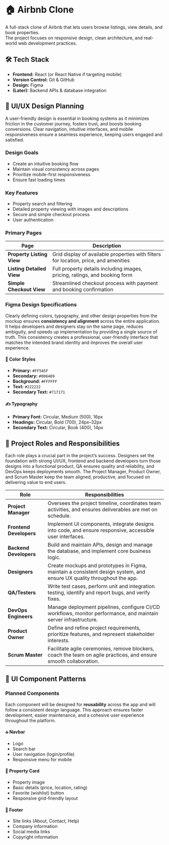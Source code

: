 # 🏠 Airbnb Clone

A full-stack clone of Airbnb that lets users browse listings, view details, and book properties.  
The project focuses on responsive design, clean architecture, and real-world web development practices.  

## 🛠 Tech Stack
- **Frontend:** React (or React Native if targeting mobile)  
- **Version Control:** Git & GitHub  
- **Design:** Figma  
- **(Later):** Backend APIs & database integration  

## 🎨 UI/UX Design Planning
A user-friendly design is essential in booking systems as it minimizes friction in the customer journey, fosters trust, and boosts booking conversions. Clear navigation, intuitive interfaces, and mobile responsiveness ensure a seamless experience, keeping users engaged and satisfied.

### Design Goals
- Create an intuitive booking flow  
- Maintain visual consistency across pages  
- Prioritize mobile-first responsiveness  
- Ensure fast loading times  

### Key Features
- Property search and filtering  
- Detailed property viewing with images and descriptions  
- Secure and simple checkout process  
- User authentication  

### Primary Pages

| Page                  | Description |
|-----------------------|-------------|
| **Property Listing View** | Grid display of available properties with filters for location, price, and amenities |
| **Listing Detailed View** | Full property details including images, pricing, ratings, and booking form |
| **Simple Checkout View**  | Streamlined checkout process with payment and booking confirmation |

### Figma Design Specifications
Clearly defining colors, typography, and other design properties from the mockup ensures **consistency and alignment** across the entire application.  
It helps developers and designers stay on the same page, reduces ambiguity, and speeds up implementation by providing a single source of truth. This consistency creates a professional, user-friendly interface that matches the intended brand identity and improves the overall user experience.

#### 🎨 Color Styles
- **Primary:** `#FF5A5F`  
- **Secondary:** `#008489`  
- **Background:** `#FFFFFF`  
- **Text:** `#222222`  
- **Secondary Text:** `#717171`  

#### ✍️ Typography
- **Primary Font:** Circular, Medium (500), 16px  
- **Headings:** Circular, Bold (700), 24px–32px  
- **Secondary Text:** Circular, Book (400), 14px  

## 👥 Project Roles and Responsibilities
Each role plays a crucial part in the project’s success. Designers set the foundation with strong UI/UX, frontend and backend developers turn those designs into a functional product, QA ensures quality and reliability, and DevOps keeps deployments smooth. The Project Manager, Product Owner, and Scrum Master keep the team aligned, productive, and focused on delivering value to end users.

| Role                | Responsibilities |
|---------------------|------------------|
| **Project Manager** | Oversees the project timeline, coordinates team activities, and ensures deliverables are met on schedule. |
| **Frontend Developers** | Implement UI components, integrate designs into code, and ensure responsive, accessible user interfaces. |
| **Backend Developers** | Build and maintain APIs, design and manage the database, and implement core business logic. |
| **Designers** | Create mockups and prototypes in Figma, maintain a consistent design system, and ensure UX quality throughout the app. |
| **QA/Testers** | Write test cases, perform unit and integration testing, identify and report bugs, and verify fixes. |
| **DevOps Engineers** | Manage deployment pipelines, configure CI/CD workflows, monitor performance, and maintain server infrastructure. |
| **Product Owner** | Define and refine project requirements, prioritize features, and represent stakeholder interests. |
| **Scrum Master** | Facilitate agile ceremonies, remove blockers, coach the team on agile practices, and ensure smooth collaboration. |

## 🧩 UI Component Patterns

### Planned Components
Each component will be designed for **reusability** across the app and will follow a consistent design language. This approach ensures faster development, easier maintenance, and a cohesive user experience throughout the platform.

#### 🔝 Navbar
- Logo  
- Search bar  
- User navigation (login/profile)  
- Responsive menu for mobile  

#### 🏡 Property Card
- Property image  
- Basic details (price, location, rating)  
- Favorite (wishlist) button  
- Responsive grid-friendly layout  

#### 🔻 Footer
- Site links (About, Contact, Help)  
- Company information  
- Social media links  
- Copyright information  








